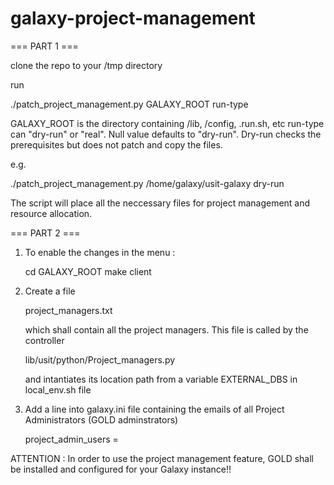 # galaxy-project-management 


=== PART 1 ===

clone the repo to your /tmp directory

run

./patch_project_management.py GALAXY_ROOT run-type

GALAXY_ROOT is the directory containing /lib, /config, .run.sh, etc
run-type can "dry-run" or "real". Null value defaults to "dry-run". Dry-run checks the prerequisites but does not patch and copy the files.

e.g.

./patch_project_management.py /home/galaxy/usit-galaxy dry-run

The script will place all the neccessary files for project management and resource allocation.


=== PART 2 ===

1. To enable the changes in the menu :
	
	cd GALAXY_ROOT
	make client
	
2. Create a file 

	project_managers.txt
	
	which shall contain all the project managers. This file is called by the controller
	
	lib/usit/python/Project_managers.py
	
	and intantiates its location path from a variable EXTERNAL_DBS in local_env.sh file

3. Add a line into galaxy.ini file containing the emails of all Project Administrators (GOLD adminstrators)

	project_admin_users = <EMAIL LIST>


ATTENTION : In order to use the project management feature, GOLD shall be installed and configured for your Galaxy instance!!
